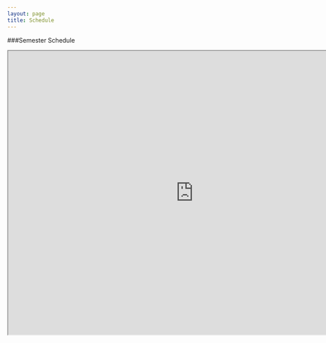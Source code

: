 ```yaml
---
layout: page
title: Schedule
---
```


###Semester Schedule

<iframe src="https://docs.google.com/spreadsheets/d/1HAXl25RryVYesqJDQk-nKXexp4nO0JlaX4IDGzaImW0/pubhtml?gid=3&amp;single=true&amp;widget=true&amp;headers=false" width="850" height="650"></iframe>
